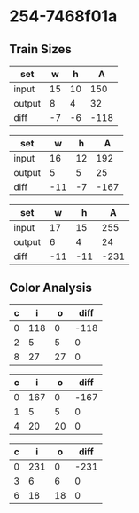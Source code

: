 # 254-7468f01a
## Train Sizes

|set|w|h|A|
|---|---|---|---|
|input|15|10|150|
|output|8|4|32|
|diff|-7|-6|-118|


|set|w|h|A|
|---|---|---|---|
|input|16|12|192|
|output|5|5|25|
|diff|-11|-7|-167|


|set|w|h|A|
|---|---|---|---|
|input|17|15|255|
|output|6|4|24|
|diff|-11|-11|-231|


## Color Analysis

|c|i|o|diff|
|---|---|---|---|
|0|118|0|-118|
|2|5|5|0|
|8|27|27|0|


|c|i|o|diff|
|---|---|---|---|
|0|167|0|-167|
|1|5|5|0|
|4|20|20|0|


|c|i|o|diff|
|---|---|---|---|
|0|231|0|-231|
|3|6|6|0|
|6|18|18|0|


